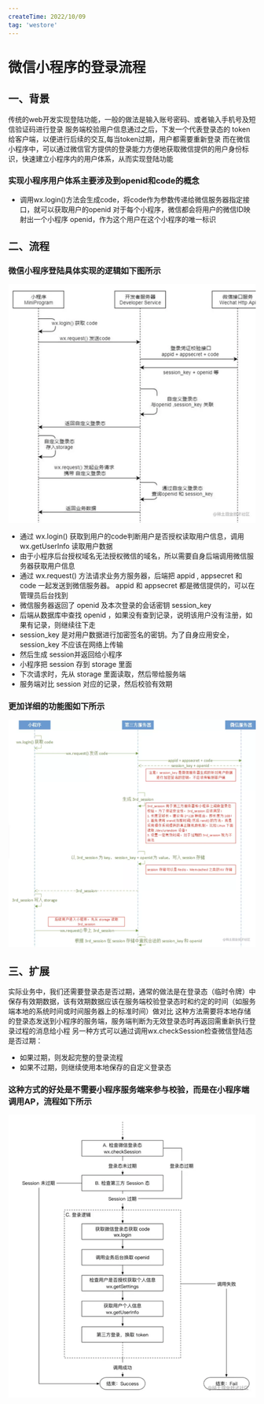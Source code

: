 ```yaml
---
createTime: 2022/10/09
tag: 'westore'
---
```

# 微信小程序的登录流程

## 一、背景

传统的web开发实现登陆功能，一般的做法是输入账号密码、或者输入手机号及短信验证码进行登录
服务端校验用户信息通过之后，下发一个代表登录态的 token 给客户端，以便进行后续的交互,每当token过期，用户都需要重新登录
而在微信小程序中，可以通过微信官方提供的登录能力方便地获取微信提供的用户身份标识，快速建立小程序内的用户体系，从而实现登陆功能

### 实现小程序用户体系主要涉及到openid和code的概念

* 调用wx.login()方法会生成code，将code作为参数传递给微信服务器指定接口，就可以获取用户的openid
对于每个小程序，微信都会将用户的微信ID映射出一个小程序 openid，作为这个用户在这个小程序的唯一标识

## 二、流程

### 微信小程序登陆具体实现的逻辑如下图所示

![图片](../../assets/westore/login1.webp)

* 通过 wx.login() 获取到用户的code判断用户是否授权读取用户信息，调用wx.getUserInfo 读取用户数据
* 由于小程序后台授权域名无法授权微信的域名，所以需要自身后端调用微信服务器获取用户信息
* 通过 wx.request() 方法请求业务方服务器，后端把 appid , appsecret 和 code 一起发送到微信服务器。 appid 和 appsecret 都是微信提供的，可以在管理员后台找到
* 微信服务器返回了 openid 及本次登录的会话密钥 session_key
* 后端从数据库中查找 openid ，如果没有查到记录，说明该用户没有注册，如果有记录，则继续往下走
* session_key 是对用户数据进行加密签名的密钥。为了自身应用安全，session_key 不应该在网络上传输
* 然后生成 session并返回给小程序
* 小程序把 session 存到 storage 里面
* 下次请求时，先从 storage 里面读取，然后带给服务端
* 服务端对比 session 对应的记录，然后校验有效期

### 更加详细的功能图如下所示

![图片](../../assets/westore/login2.webp)

## 三、扩展

实际业务中，我们还需要登录态是否过期，通常的做法是在登录态（临时令牌）中保存有效期数据，该有效期数据应该在服务端校验登录态时和约定的时间（如服务端本地的系统时间或时间服务器上的标准时间）做对比
这种方法需要将本地存储的登录态发送到小程序的服务端，服务端判断为无效登录态时再返回需重新执行登录过程的消息给小程
另一种方式可以通过调用wx.checkSession检查微信登陆态是否过期：

* 如果过期，则发起完整的登录流程
* 如果不过期，则继续使用本地保存的自定义登录态

### 这种方式的好处是不需要小程序服务端来参与校验，而是在小程序端调用AP，流程如下所示

![图片](../../assets/westore/login3.webp)
